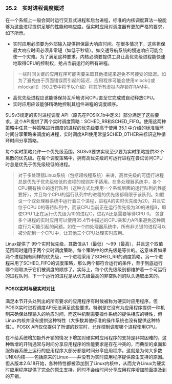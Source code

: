 ### 35.2　实时进程调度概述

在一个系统上一般会同时运行交互式进程和后台进程，标准的内核调度算法一般能够为这些进程提供足够的性能和响应度。但实时应用对调度器有更加严格的要求，如下所示。

+ 实时应用必须要为外部输入提供担保最大响应时间。在很多情况下，这些担保最大响应时间必须非常短（如低于秒级）。如交通导航系统的慢速响应可能会使一个灾难。为了满足这种要求，内核必须要提供工具让高优先级进程能快速地取得CPU的控制权，抢占当前运行的所有进程。

> 一些时间关键的应用程序可能需要采取其他措施来避免不可接受的延迟。如为了避免由于页面错误而引起的延迟，应用程序可能会使用mlock()或mlockall()（50.2节中将予以介绍）将其所有虚拟内存锁在RAM中。

+ 高优先级进程应该能够保持互斥地访问CPU直至它完成或自动释放CPU。
+ 实时应用应该能够精确地控制其组件进程的调度顺序。

SUSv3规定的实时进程调度 API（原先在POSIX.1b中定义）部分满足了这些要求。这个API提供了两个实时调度策略：SCHED_RR和SCHED_FIFO。使用这两种策略中任意一种策略进行调度的进程的优先级要高于使用 35.1 中介绍的标准循环时间分享策略来调度的进程，实时调度API使用常量SCHED_OTHER来标识这种循环时间分享策略。

每个实时策略允许一个优先级范围。SUSv3要求实现至少要为实时策略提供32个离散的优先级。在每个调度策略中，拥有高优先级的可运行进程在尝试访问CPU时总是优先于优先级较低的进程。

> 对于多处理器Linux系统（包括超线程系统）来讲，高优先级的可运行进程总是优先于优先级较低的进程的规则并不适用。在多处理器系统中，各个CPU拥有独立的运行队列（这种方式比使用一个系统层面的运行队列的性能要好），并且每个CPU的运行队列中的进程的优先级都局限于该队列。如假设一个双处理器系统中运行着三个进程，进程A的实时优先级为20，并且它位于CPU 0的等待队列中，而该CPU当前正在运行优先级为30的进程B，即使CPU 1正在运行优先级为10的进程C，进程A还是需要等待CPU 0。
> 包含多个进程的实时应用可以使用35.4节中描述的CPU亲和力API来避免这种调度行为可能引起的问题。如在一个四处理器系统中，所有非关键的进程可以被分配到一个CPU中，让其他三个CPU处理实时应用。

Linux提供了 99个实时优先级，其数值从1（最低）～99（最高），并且这个取值范围同时适用于两个实时调度策略。每个策略中的优先级是等价的。这意味着如果两个进程拥有同样的优先级，一个进程采用了SCHED_RR的调度策略，另一个进程采用了SCHED_FIFO的调度策略，那么两个都符合运行的条件，至于到底运行哪个则取决于它们被调度的顺序了。实际上，每个优先级级别都维护着一个可运行的进程队列，下一个运行的进程是从优先级最高的非空队列的队头选取出来的。

#### POSIX实时与硬实时对比

满足本节开头处列出的所有要求的应用程序有时候被称为硬实时应用程序。但POSIX实时进程调度API无法满足这些要求。特别是它没有为应用程序提供一种机制来确保处理输入的响应时间，而这种机制需要操作系统的提供相应的特性，但Linux内核并没有提供这种特性（大多数其他标准的操作系统也没有提供这种特性）。POSIX API仅仅提供了所谓的软实时，允许控制调度哪个进程使用CPU。

在不给系统增加额外开销的情况下增加对硬实时应用程序的支持是非常困难的，这种新增的开销通常与时间分享应用程序的性能要求是存在冲突的，而典型的桌面和服务器系统上运行的应用程序大部分都是时间分享应用程序。这就是为何大多数UNIX内核——包括原来的Linux——并没有为实时应用程序提供原生支持的原因。但从版本2.6.18开始，各种特性都被添加到了Linux内核中，从而允许Linux为硬实时应用程序提供了完全的原生支持，同时不会给时间分享应用程序增加前面提及到的开销。


